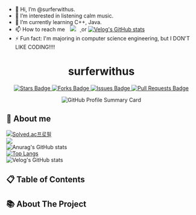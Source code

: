 - 👋 Hi, I’m @surferwithus.
- 👀 I’m interested in listening calm music.
- 🌱 I’m currently learning C++, Java.
- 📫 How to reach me <a href="https://instagram.com/orezvun">
    <img 
        src="http://img.shields.io/badge/-Instagram-black?style=flat&logo=orezvun&link=https://instagram.com/orezvun/"
        style="height : auto; margin-left : 10px; margin-right : 10px;"/>
</a> or [![Velog's GitHub stats](https://velog-readme-stats.vercel.app/api/badge?name=surferwithus)](https://velog.io/@surferwithus)  
- ⚡ Fun fact: I'm majoring in computer science engineering, but I DON'T LIKE CODING!!!!
<!---
surferwithus/surferwithus is a ✨ special ✨ repository because its `README.md` (this file) appears on your GitHub profile.
You can click the Preview link to take a look at your changes.
--->

<!--
[![Hits](https://hits.seeyoufarm.com/api/count/incr/badge.svg?url=https%3A%2F%2Fgithub.com%2Fsurferwithus&count_bg=%23507EDE&title_bg=%23000000&icon=&icon_color=%23E7E7E7&title=hits&edge_flat=false)](https://hits.seeyoufarm.com)
<br/>
[![Solved.ac
프로필](http://mazassumnida.wtf/api/v2/generate_badge?boj=dbsdud3272)](https://solved.ac/dbsdud3272)
<img src="http://mazandi.herokuapp.com/api?handle=dbsdud3272&theme=warm"/>
![Anurag's GitHub stats](https://github-readme-stats.vercel.app/api?username=surferwithus&show_icons=true&theme=radical)
[![Top Langs](https://github-readme-stats.vercel.app/api/top-langs/?username=surferwithus&layout=compact)](https://github.com/delay-100/github-readme-stats)
-->

<!-- 깃허브 readme.md 파일의 시작 -->

<h1 align="center">surferwithus</h1>

<p align="center">
  <a href="https://github.com/surferwithus/pnu-ppp">
    <img src="https://img.shields.io/github/stars/yourusername/yourprojectname?style=social" alt="Stars Badge">
  </a>
  <a href="https://github.com/surferwithus/pnu-ppp/network/members">
    <img src="https://img.shields.io/github/forks/yourusername/yourprojectname?style=social" alt="Forks Badge">
  </a>
  <a href="https://github.com/surferwithus/pnu-ppp/issues">
    <img src="https://img.shields.io/github/issues/yourusername/yourprojectname" alt="Issues Badge">
  </a>
  <a href="https://github.com/surferwithus/pnu-ppp/pulls">
    <img src="https://img.shields.io/github/issues-pr/yourusername/yourprojectname" alt="Pull Requests Badge">
  </a>
</p>

<p align="center">
  <img src="https://github-profile-summary-cards.vercel.app/api/cards/profile-details?username=surferwithus&theme=github" alt="GitHub Profile Summary Card">
</p>

## 👀 About me
  [![Solved.ac프로필](http://mazassumnida.wtf/api/v2/generate_badge?boj=dbsdud3272)](https://solved.ac/dbsdud3272)
  </br>
  <img src="http://mazandi.herokuapp.com/api?handle=dbsdud3272&theme=warm"/>
  </br>
  ![Anurag's GitHub stats](https://github-readme-stats.vercel.app/api?username=surferwithus&show_icons=true&theme=radical)
  </br>
  [![Top Langs](https://github-readme-stats.vercel.app/api/top-langs/?username=surferwithus&layout=compact)](https://github.com/delay-100/github-readme-stats)
  </br>
  ![Velog's GitHub stats](https://velog-readme-stats.vercel.app/api?name=surferwithus)
  
## 📋 Table of Contents


## 📚 About The Project
